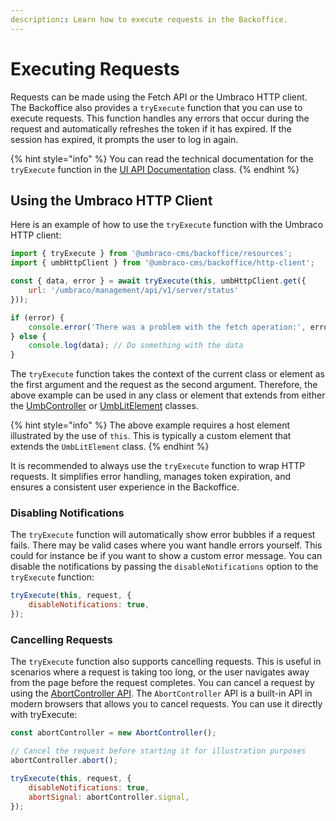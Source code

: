 ```yaml
---
description:: Learn how to execute requests in the Backoffice.
---
```


# Executing Requests

Requests can be made using the Fetch API or the Umbraco HTTP client. The Backoffice also provides a `tryExecute` function that you can use to execute requests. This function handles any errors that occur during the request and automatically refreshes the token if it has expired. If the session has expired, it prompts the user to log in again.

{% hint style="info" %}
You can read the technical documentation for the `tryExecute` function in the [UI API Documentation](https://apidocs.umbraco.com/v16/ui-api/functions/packages_core_resources.tryExecute.html) class.
{% endhint %}

## Using the Umbraco HTTP Client

Here is an example of how to use the `tryExecute` function with the Umbraco HTTP client:

```javascript
import { tryExecute } from '@umbraco-cms/backoffice/resources';
import { umbHttpClient } from '@umbraco-cms/backoffice/http-client';

const { data, error } = await tryExecute(this, umbHttpClient.get({
    url: '/umbraco/management/api/v1/server/status'
}));

if (error) {
    console.error('There was a problem with the fetch operation:', error);
} else {
    console.log(data); // Do something with the data
}
```

The `tryExecute` function takes the context of the current class or element as the first argument and the request as the second argument. Therefore, the above example can be used in any class or element that extends from either the [UmbController](https://apidocs.umbraco.com/v16/ui-api/interfaces/libs_controller-api.UmbController.html) or [UmbLitElement](https://apidocs.umbraco.com/v16/ui-api/classes/packages_core_lit-element.UmbLitElement.html) classes.

{% hint style="info" %}
The above example requires a host element illustrated by the use of `this`. This is typically a custom element that extends the `UmbLitElement` class.
{% endhint %}

It is recommended to always use the `tryExecute` function to wrap HTTP requests. It simplifies error handling, manages token expiration, and ensures a consistent user experience in the Backoffice.

### Disabling Notifications

The `tryExecute` function will automatically show error bubbles if a request fails. There may be valid cases where you want handle errors yourself. This could for instance be if you want to show a custom error message. You can disable the notifications by passing the `disableNotifications` option to the `tryExecute` function:

```javascript
tryExecute(this, request, {
    disableNotifications: true,
});
```

### Cancelling Requests

The `tryExecute` function also supports cancelling requests. This is useful in scenarios where a request is taking too long, or the user navigates away from the page before the request completes. You can cancel a request by using the [AbortController API](https://developer.mozilla.org/en-US/docs/Web/API/AbortController). The `AbortController` API is a built-in API in modern browsers that allows you to cancel requests. You can use it directly with tryExecute:

```javascript
const abortController = new AbortController();

// Cancel the request before starting it for illustration purposes
abortController.abort();

tryExecute(this, request, {
    disableNotifications: true,
    abortSignal: abortController.signal,
});
```
